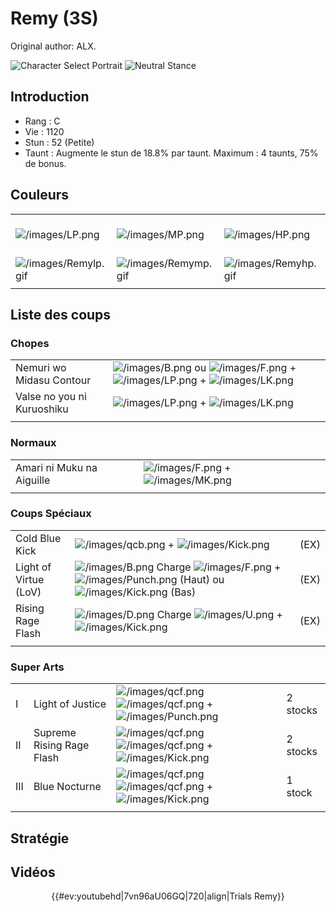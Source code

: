 # Remy (3S)

Original author: ALX.

![Character Select
Portrait](/images/Remy3sport.gif "Character Select Portrait") ![Neutral
Stance](/images/Remy3s-stance-short.gif "Neutral Stance")

## Introduction

- Rang : C
- Vie : 1120
- Stun : 52 (Petite)
- Taunt : Augmente le stun de 18.8% par taunt. Maximum : 4 taunts, 75%
  de bonus.

## Couleurs

|                                              |                                              |                                              |                                              |                                              |                                              |                                                                                                              |
|----------------------------------------------|----------------------------------------------|----------------------------------------------|----------------------------------------------|----------------------------------------------|----------------------------------------------|--------------------------------------------------------------------------------------------------------------|
| ![](/images/LP.png "/images/LP.png")         | ![](/images/MP.png "/images/MP.png")         | ![](/images/HP.png "/images/HP.png")         | ![](/images/LK.png "/images/LK.png")         | ![](/images/MK.png "/images/MK.png")         | ![](/images/HK.png "/images/HK.png")         | ![](/images/LP.png "/images/LP.png")![](/images/MK.png "/images/MK.png")![](/images/HP.png "/images/HP.png") |
| ![](/images/Remylp.gif "/images/Remylp.gif") | ![](/images/Remymp.gif "/images/Remymp.gif") | ![](/images/Remyhp.gif "/images/Remyhp.gif") | ![](/images/Remylk.gif "/images/Remylk.gif") | ![](/images/Remymk.gif "/images/Remymk.gif") | ![](/images/Remyhk.gif "/images/Remyhk.gif") | ![](/images/Remylpmkhp.gif "/images/Remylpmkhp.gif")                                                         |
|                                              |                                              |                                              |                                              |                                              |                                              |                                                                                                              |

## Liste des coups

### Chopes

|                            |                                                                                                                                                        |
|----------------------------|--------------------------------------------------------------------------------------------------------------------------------------------------------|
| Nemuri wo Midasu Contour   | ![](/images/B.png "/images/B.png") ou ![](/images/F.png "/images/F.png") + ![](/images/LP.png "/images/LP.png") + ![](/images/LK.png "/images/LK.png") |
| Valse no you ni Kuruoshiku | ![](/images/LP.png "/images/LP.png") + ![](/images/LK.png "/images/LK.png")                                                                            |
|                            |                                                                                                                                                        |

### Normaux

|                           |                                                                           |
|---------------------------|---------------------------------------------------------------------------|
| Amari ni Muku na Aiguille | ![](/images/F.png "/images/F.png") + ![](/images/MK.png "/images/MK.png") |
|                           |                                                                           |

### Coups Spéciaux

|                       |                                                                                                                                                                                    |      |
|-----------------------|------------------------------------------------------------------------------------------------------------------------------------------------------------------------------------|------|
| Cold Blue Kick        | ![](/images/qcb.png "/images/qcb.png") + ![](/images/Kick.png "/images/Kick.png")                                                                                                  | (EX) |
| Light of Virtue (LoV) | ![](/images/B.png "/images/B.png") Charge ![](/images/F.png "/images/F.png") + ![](/images/Punch.png "/images/Punch.png") (Haut) ou ![](/images/Kick.png "/images/Kick.png") (Bas) | (EX) |
| Rising Rage Flash     | ![](/images/D.png "/images/D.png") Charge ![](/images/U.png "/images/U.png") + ![](/images/Kick.png "/images/Kick.png")                                                            | (EX) |
|                       |                                                                                                                                                                                    |      |

### Super Arts

|     |                           |                                                                                                                            |          |
|-----|---------------------------|----------------------------------------------------------------------------------------------------------------------------|----------|
| I   | Light of Justice          | ![](/images/qcf.png "/images/qcf.png") ![](/images/qcf.png "/images/qcf.png") + ![](/images/Punch.png "/images/Punch.png") | 2 stocks |
| II  | Supreme Rising Rage Flash | ![](/images/qcf.png "/images/qcf.png") ![](/images/qcf.png "/images/qcf.png") + ![](/images/Kick.png "/images/Kick.png")   | 2 stocks |
| III | Blue Nocturne             | ![](/images/qcf.png "/images/qcf.png") ![](/images/qcf.png "/images/qcf.png") + ![](/images/Kick.png "/images/Kick.png")   | 1 stock  |
|     |                           |                                                                                                                            |          |

## Stratégie

## Vidéos

<center>

{{#ev:youtubehd\|7vn96aU06GQ\|720\|align\|Trials Remy}}

</center>
